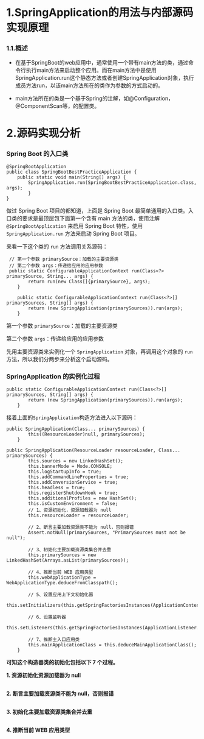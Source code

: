 # 1.SpringApplication的用法与内部源码实现原理

### 1.1.概述

* 在基于SpringBoot的web应用中，通常使用一个带有main方法的类，通过命令行执行main方法来启动整个应用。而在main方法中是使用SpringApplication.run这个静态方法或者创建SpringApplication对象，执行成员方法run，以该main方法所在的类作为参数的方式启动的。

* main方法所在的类是一个基于Spring的注解，如@Configuration，@ComponentScan等，的配置类。

# 2.源码实现分析

### Spring Boot 的入口类

```
@SpringBootApplication
public class SpringBootBestPracticeApplication {
    public static void main(String[] args) {
        SpringApplication.run(SpringBootBestPracticeApplication.class, args);
        }
}
```

做过 Spring Boot 项目的都知道，上面是 Spring Boot 最简单通用的入口类。入口类的要求是最顶层包下面第一个含有 main 方法的类，使用注解 `@SpringBootApplication` 来启用 Spring Boot 特性，使用 `SpringApplication.run` 方法来启动 Spring Boot 项目。

来看一下这个类的 `run` 方法调用关系源码：

```
 // 第一个参数 primarySource：加载的主要资源类
 // 第二个参数 args：传递给应用的应用参数
 public static ConfigurableApplicationContext run(Class<?> primarySource, String... args) {
        return run(new Class[]{primarySource}, args);
    }

    public static ConfigurableApplicationContext run(Class<?>[] primarySources, String[] args) {
        return (new SpringApplication(primarySources)).run(args);
    }
```

第一个参数 `primarySource`：加载的主要资源类

第二个参数 `args`：传递给应用的应用参数

先用主要资源类来实例化一个 `SpringApplication` 对象，再调用这个对象的 `run` 方法，所以我们分两步来分析这个启动源码。

### SpringApplication 的实例化过程

```
public static ConfigurableApplicationContext run(Class<?>[] primarySources, String[] args) {
        return (new SpringApplication(primarySources)).run(args);
    }
```

接着上面的`SpringApplication`构造方法进入以下源码：

```
public SpringApplication(Class... primarySources) {
        this((ResourceLoader)null, primarySources);
    }

public SpringApplication(ResourceLoader resourceLoader, Class... primarySources) {
        this.sources = new LinkedHashSet();
        this.bannerMode = Mode.CONSOLE;
        this.logStartupInfo = true;
        this.addCommandLineProperties = true;
        this.addConversionService = true;
        this.headless = true;
        this.registerShutdownHook = true;
        this.additionalProfiles = new HashSet();
        this.isCustomEnvironment = false;
        // 1、资源初始化，资源加载器为 null
        this.resourceLoader = resourceLoader;

        // 2、断言主要加载资源类不能为 null，否则报错
        Assert.notNull(primarySources, "PrimarySources must not be null");

        // 3、初始化主要加载资源类集合并去重
        this.primarySources = new LinkedHashSet(Arrays.asList(primarySources));

        // 4、推断当前 WEB 应用类型
        this.webApplicationType = WebApplicationType.deduceFromClasspath();

        // 5、设置应用上下文初始化器
        this.setInitializers(this.getSpringFactoriesInstances(ApplicationContextInitializer.class));

        // 6、设置监听器
        this.setListeners(this.getSpringFactoriesInstances(ApplicationListener.class));

        // 7、推断主入口应用类
        this.mainApplicationClass = this.deduceMainApplicationClass();
    }
```

**可知这个构造器类的初始化包括以下 7 个过程。**

**1. 资源初始化资源加载器为 null**

```

```

**2. 断言主要加载资源类不能为 null，否则报错**

```

```

**3. 初始化主要加载资源类集合并去重**

```

```

**4. 推断当前 WEB 应用类型**

```

```

  


  




